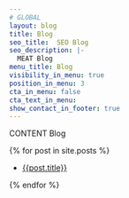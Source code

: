 ```yaml
---
# GLOBAL 
layout: blog
title: Blog
seo_title:  SEO Blog
seo_description: |-
  MEAT Blog
menu_title: Blog
visibility_in_menu: true
position_in_menu: 3
cta_in_menu: false
cta_text_in_menu:
show_contact_in_footer: true
---
```

CONTENT Blog

  {% for post in site.posts %}
  <ul>
    <li><a href="{{post.url}}">{{post.title}}</a></li>          
  </ul>        
  {% endfor %}